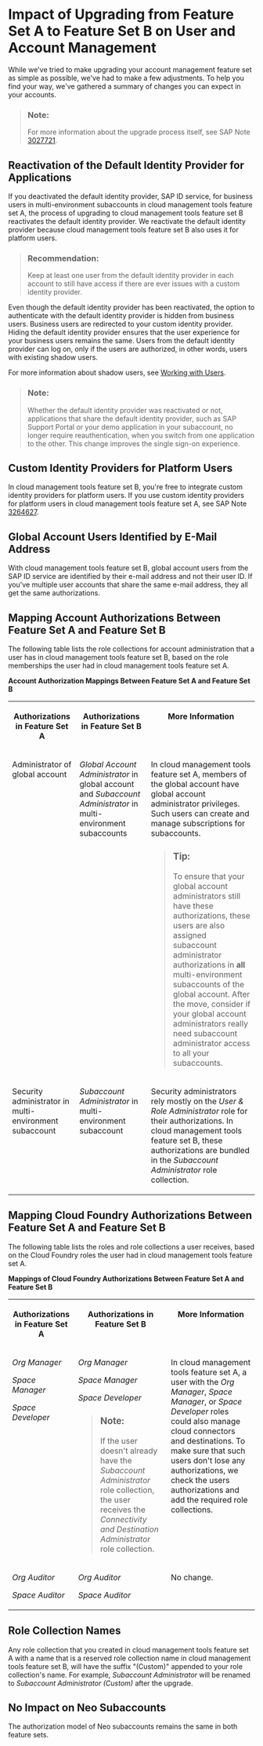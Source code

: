 <!-- loio1ac8143b71fb46e78564ed30be757620 -->

# Impact of Upgrading from Feature Set A to Feature Set B on User and Account Management

While we've tried to make upgrading your account management feature set as simple as possible, we've had to make a few adjustments. To help you find your way, we've gathered a summary of changes you can expect in your accounts.

> ### Note:  
> For more information about the upgrade process itself, see SAP Note [3027721](https://me.sap.com/notes/3027721).



<a name="loio1ac8143b71fb46e78564ed30be757620__section_n3n_2k1_54b"/>

## Reactivation of the Default Identity Provider for Applications

If you deactivated the default identity provider, SAP ID service, for business users in multi-environment subaccounts in cloud management tools feature set A, the process of upgrading to cloud management tools feature set B reactivates the default identity provider. We reactivate the default identity provider because cloud management tools feature set B also uses it for platform users.

> ### Recommendation:  
> Keep at least one user from the default identity provider in each account to still have access if there are ever issues with a custom identity provider.

Even though the default identity provider has been reactivated, the option to authenticate with the default identity provider is hidden from business users. Business users are redirected to your custom identity provider. Hiding the default identity provider ensures that the user experience for your business users remains the same. Users from the default identity provider can log on, only if the users are authorized, in other words, users with existing shadow users.

For more information about shadow users, see [Working with Users](../50-administration-and-ops/working-with-users-2c91f88.md).

> ### Note:  
> Whether the default identity provider was reactivated or not, applications that share the default identity provider, such as SAP Support Portal or your demo application in your subaccount, no longer require reauthentication, when you switch from one application to the other. This change improves the single sign-on experience.



<a name="loio1ac8143b71fb46e78564ed30be757620__section_th5_cgb_54b"/>

## Custom Identity Providers for Platform Users

In cloud management tools feature set B, you're free to integrate custom identity providers for platform users. If you use custom identity providers for platform users in cloud management tools feature set A, see SAP Note [3264627](https://me.sap.com/notes/3264627).



<a name="loio1ac8143b71fb46e78564ed30be757620__section_qft_32b_54b"/>

## Global Account Users Identified by E-Mail Address

With cloud management tools feature set B, global account users from the SAP ID service are identified by their e-mail address and not their user ID. If you've multiple user accounts that share the same e-mail address, they all get the same authorizations.



## Mapping Account Authorizations Between Feature Set A and Feature Set B

The following table lists the role collections for account administration that a user has in cloud management tools feature set B, based on the role memberships the user had in cloud management tools feature set A.

**Account Authorization Mappings Between Feature Set A and Feature Set B**


<table>
<tr>
<th valign="top">

Authorizations in Feature Set A

</th>
<th valign="top">

Authorizations in Feature Set B

</th>
<th valign="top">

More Information

</th>
</tr>
<tr>
<td valign="top">

Administrator of global account

</td>
<td valign="top">

*Global Account Administrator* in global account and *Subaccount Administrator* in multi-environment subaccounts

</td>
<td valign="top">

In cloud management tools feature set A, members of the global account have global account administrator privileges. Such users can create and manage subscriptions for subaccounts.

> ### Tip:  
> To ensure that your global account administrators still have these authorizations, these users are also assigned subaccount administrator authorizations in **all** multi-environment subaccounts of the global account. After the move, consider if your global account administrators really need subaccount administrator access to all your subaccounts.



</td>
</tr>
<tr>
<td valign="top">

Security administrator in multi-environment subaccount

</td>
<td valign="top">

*Subaccount Administrator* in multi-environment subaccount

</td>
<td valign="top">

Security administrators rely mostly on the *User & Role Administrator* role for their authorizations. In cloud management tools feature set B, these authorizations are bundled in the *Subaccount Administrator* role collection.

</td>
</tr>
</table>



<a name="loio1ac8143b71fb46e78564ed30be757620__section_mjb_tcm_t4b"/>

## Mapping Cloud Foundry Authorizations Between Feature Set A and Feature Set B

The following table lists the roles and role collections a user receives, based on the Cloud Foundry roles the user had in cloud management tools feature set A.

**Mappings of Cloud Foundry Authorizations Between Feature Set A and Feature Set B**


<table>
<tr>
<th valign="top">

Authorizations in Feature Set A

</th>
<th valign="top">

Authorizations in Feature Set B

</th>
<th valign="top">

More Information

</th>
</tr>
<tr>
<td valign="top">

*Org Manager*

*Space Manager*

*Space Developer*

</td>
<td valign="top">

*Org Manager*

*Space Manager*

*Space Developer*

> ### Note:  
> If the user doesn't already have the *Subaccount Administrator* role collection, the user receives the *Connectivity and Destination Administrator* role collection.



</td>
<td valign="top">

In cloud management tools feature set A, a user with the *Org Manager*, *Space Manager*, or *Space Developer* roles could also manage cloud connectors and destinations. To make sure that such users don't lose any authorizations, we check the users authorizations and add the required role collections.

</td>
</tr>
<tr>
<td valign="top">

*Org Auditor*

*Space Auditor*

</td>
<td valign="top">

*Org Auditor*

*Space Auditor*

</td>
<td valign="top">

No change.

</td>
</tr>
</table>



<a name="loio1ac8143b71fb46e78564ed30be757620__section_xlb_lmv_3pb"/>

## Role Collection Names

Any role collection that you created in cloud management tools feature set A with a name that is a reserved role collection name in cloud management tools feature set B, will have the suffix "\(Custom\)" appended to your role collection's name. For example, *Subaccount Administrator* will be renamed to *Subaccount Administrator \(Custom\)* after the upgrade.



<a name="loio1ac8143b71fb46e78564ed30be757620__section_o3p_yj1_54b"/>

## No Impact on Neo Subaccounts

The authorization model of Neo subaccounts remains the same in both feature sets.

